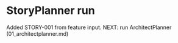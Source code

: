 # StoryPlanner run
Added STORY-001 from feature input.
NEXT: run ArchitectPlanner (01_architectplanner.md)

